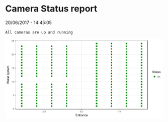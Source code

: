 Camera Status report
================
20/06/2017 - 14:45:05

    All cameras are up and running

![](camreport_files/figure-markdown_github/unnamed-chunk-2-1.png)
